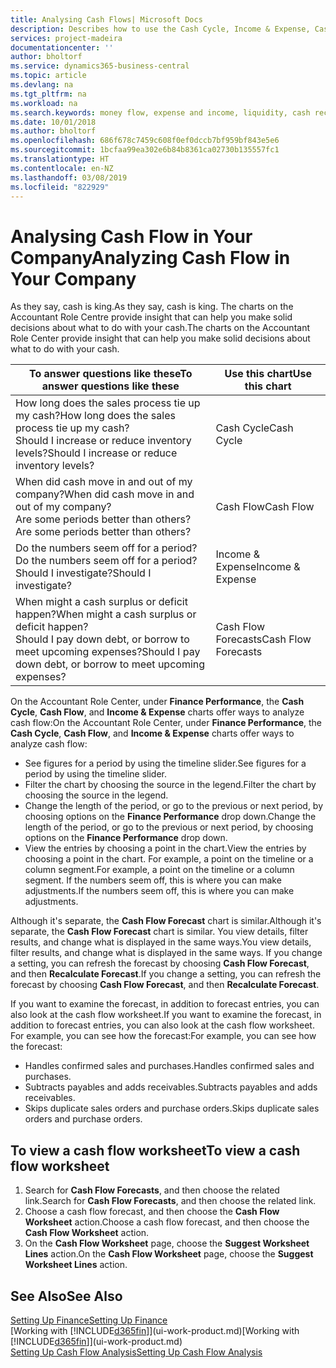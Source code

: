 ```yaml
---
title: Analysing Cash Flows| Microsoft Docs
description: Describes how to use the Cash Cycle, Income & Expense, Cash Flow, and Cash Flow Forecast charts to analyze the past and future flow of money in and out of your company.
services: project-madeira
documentationcenter: ''
author: bholtorf
ms.service: dynamics365-business-central
ms.topic: article
ms.devlang: na
ms.tgt_pltfrm: na
ms.workload: na
ms.search.keywords: money flow, expense and income, liquidity, cash receipts minus cash payments, Cartera
ms.date: 10/01/2018
ms.author: bholtorf
ms.openlocfilehash: 686f678c7459c608f0ef0dccb7bf959bf843e5e6
ms.sourcegitcommit: 1bcfaa99ea302e6b84b8361ca02730b135557fc1
ms.translationtype: HT
ms.contentlocale: en-NZ
ms.lasthandoff: 03/08/2019
ms.locfileid: "822929"
---
```

# <a name="analyzing-cash-flow-in-your-company"></a><span data-ttu-id="dd090-103">Analysing Cash Flow in Your Company</span><span class="sxs-lookup"><span data-stu-id="dd090-103">Analyzing Cash Flow in Your Company</span></span>
<span data-ttu-id="dd090-104">As they say, cash is king.</span><span class="sxs-lookup"><span data-stu-id="dd090-104">As they say, cash is king.</span></span> <span data-ttu-id="dd090-105">The charts on the Accountant Role Centre provide insight that can help you make solid decisions about what to do with your cash.</span><span class="sxs-lookup"><span data-stu-id="dd090-105">The charts on the Accountant Role Center provide insight that can help you make solid decisions about what to do with your cash.</span></span>  

| <span data-ttu-id="dd090-106">To answer questions like these</span><span class="sxs-lookup"><span data-stu-id="dd090-106">To answer questions like these</span></span> | <span data-ttu-id="dd090-107">Use this chart</span><span class="sxs-lookup"><span data-stu-id="dd090-107">Use this chart</span></span> |
| --- | --- |
| <span data-ttu-id="dd090-108">How long does the sales process tie up my cash?</span><span class="sxs-lookup"><span data-stu-id="dd090-108">How long does the sales process tie up my cash?</span></span></br> <span data-ttu-id="dd090-109">Should I increase or reduce inventory levels?</span><span class="sxs-lookup"><span data-stu-id="dd090-109">Should I increase or reduce inventory levels?</span></span> |<span data-ttu-id="dd090-110">Cash Cycle</span><span class="sxs-lookup"><span data-stu-id="dd090-110">Cash Cycle</span></span> |
| <span data-ttu-id="dd090-111">When did cash move in and out of my company?</span><span class="sxs-lookup"><span data-stu-id="dd090-111">When did cash move in and out of my company?</span></span></br> <span data-ttu-id="dd090-112">Are some periods better than others?</span><span class="sxs-lookup"><span data-stu-id="dd090-112">Are some periods better than others?</span></span> |<span data-ttu-id="dd090-113">Cash Flow</span><span class="sxs-lookup"><span data-stu-id="dd090-113">Cash Flow</span></span> |
| <span data-ttu-id="dd090-114">Do the numbers seem off for a period?</span><span class="sxs-lookup"><span data-stu-id="dd090-114">Do the numbers seem off for a period?</span></span></br> <span data-ttu-id="dd090-115">Should I investigate?</span><span class="sxs-lookup"><span data-stu-id="dd090-115">Should I investigate?</span></span> |<span data-ttu-id="dd090-116">Income & Expense</span><span class="sxs-lookup"><span data-stu-id="dd090-116">Income & Expense</span></span> |
| <span data-ttu-id="dd090-117">When might a cash surplus or deficit happen?</span><span class="sxs-lookup"><span data-stu-id="dd090-117">When might a cash surplus or deficit happen?</span></span></br> <span data-ttu-id="dd090-118">Should I pay down debt, or borrow to meet upcoming expenses?</span><span class="sxs-lookup"><span data-stu-id="dd090-118">Should I pay down debt, or borrow to meet upcoming expenses?</span></span> |<span data-ttu-id="dd090-119">Cash Flow Forecasts</span><span class="sxs-lookup"><span data-stu-id="dd090-119">Cash Flow Forecasts</span></span> |

<span data-ttu-id="dd090-120">On the Accountant Role Center, under **Finance Performance**, the **Cash Cycle**, **Cash Flow**, and **Income & Expense** charts offer ways to analyze cash flow:</span><span class="sxs-lookup"><span data-stu-id="dd090-120">On the Accountant Role Center, under **Finance Performance**, the **Cash Cycle**, **Cash Flow**, and **Income & Expense** charts offer ways to analyze cash flow:</span></span>  

* <span data-ttu-id="dd090-121">See figures for a period by using the timeline slider.</span><span class="sxs-lookup"><span data-stu-id="dd090-121">See figures for a period by using the timeline slider.</span></span>  
* <span data-ttu-id="dd090-122">Filter the chart by choosing the source in the legend.</span><span class="sxs-lookup"><span data-stu-id="dd090-122">Filter the chart by choosing the source in the legend.</span></span>  
* <span data-ttu-id="dd090-123">Change the length of the period, or go to the previous or next period, by choosing options on the **Finance Performance** drop down.</span><span class="sxs-lookup"><span data-stu-id="dd090-123">Change the length of the period, or go to the previous or next period, by choosing options on the **Finance Performance** drop down.</span></span>  
* <span data-ttu-id="dd090-124">View the entries by choosing a point in the chart.</span><span class="sxs-lookup"><span data-stu-id="dd090-124">View the entries by choosing a point in the chart.</span></span> <span data-ttu-id="dd090-125">For example, a point on the timeline or a column segment.</span><span class="sxs-lookup"><span data-stu-id="dd090-125">For example, a point on the timeline or a column segment.</span></span> <span data-ttu-id="dd090-126">If the numbers seem off, this is where you can make adjustments.</span><span class="sxs-lookup"><span data-stu-id="dd090-126">If the numbers seem off, this is where you can make adjustments.</span></span>  

<span data-ttu-id="dd090-127">Although it's separate, the **Cash Flow Forecast** chart is similar.</span><span class="sxs-lookup"><span data-stu-id="dd090-127">Although it's separate, the **Cash Flow Forecast** chart is similar.</span></span> <span data-ttu-id="dd090-128">You view details, filter results, and change what is displayed in the same ways.</span><span class="sxs-lookup"><span data-stu-id="dd090-128">You view details, filter results, and change what is displayed in the same ways.</span></span> <span data-ttu-id="dd090-129">If you change a setting, you can refresh the forecast by choosing **Cash Flow Forecast**, and then **Recalculate Forecast**.</span><span class="sxs-lookup"><span data-stu-id="dd090-129">If you change a setting, you can refresh the forecast by choosing **Cash Flow Forecast**, and then **Recalculate Forecast**.</span></span>

<span data-ttu-id="dd090-130">If you want to examine the forecast, in addition to forecast entries, you can also look at the cash flow worksheet.</span><span class="sxs-lookup"><span data-stu-id="dd090-130">If you want to examine the forecast, in addition to forecast entries, you can also look at the cash flow worksheet.</span></span> <span data-ttu-id="dd090-131">For example, you can see how the forecast:</span><span class="sxs-lookup"><span data-stu-id="dd090-131">For example, you can see how the forecast:</span></span>

* <span data-ttu-id="dd090-132">Handles confirmed sales and purchases.</span><span class="sxs-lookup"><span data-stu-id="dd090-132">Handles confirmed sales and purchases.</span></span>  
* <span data-ttu-id="dd090-133">Subtracts payables and adds receivables.</span><span class="sxs-lookup"><span data-stu-id="dd090-133">Subtracts payables and adds receivables.</span></span>  
* <span data-ttu-id="dd090-134">Skips duplicate sales orders and purchase orders.</span><span class="sxs-lookup"><span data-stu-id="dd090-134">Skips duplicate sales orders and purchase orders.</span></span>  

## <a name="to-view-a-cash-flow-worksheet"></a><span data-ttu-id="dd090-135">To view a cash flow worksheet</span><span class="sxs-lookup"><span data-stu-id="dd090-135">To view a cash flow worksheet</span></span>
1. <span data-ttu-id="dd090-136">Search for **Cash Flow Forecasts**, and then choose the related link.</span><span class="sxs-lookup"><span data-stu-id="dd090-136">Search for **Cash Flow Forecasts**, and then choose the related link.</span></span>  
2. <span data-ttu-id="dd090-137">Choose a cash flow forecast, and then choose the **Cash Flow Worksheet** action.</span><span class="sxs-lookup"><span data-stu-id="dd090-137">Choose a cash flow forecast, and then choose the **Cash Flow Worksheet** action.</span></span>  
3. <span data-ttu-id="dd090-138">On the **Cash Flow Worksheet** page, choose the **Suggest Worksheet Lines** action.</span><span class="sxs-lookup"><span data-stu-id="dd090-138">On the **Cash Flow Worksheet** page, choose the **Suggest Worksheet Lines** action.</span></span>  

## <a name="see-also"></a><span data-ttu-id="dd090-139">See Also</span><span class="sxs-lookup"><span data-stu-id="dd090-139">See Also</span></span>
[<span data-ttu-id="dd090-140">Setting Up Finance</span><span class="sxs-lookup"><span data-stu-id="dd090-140">Setting Up Finance</span></span>](finance-setup-finance.md)  
<span data-ttu-id="dd090-141">[Working with [!INCLUDE[d365fin](includes/d365fin_md.md)]](ui-work-product.md)</span><span class="sxs-lookup"><span data-stu-id="dd090-141">[Working with [!INCLUDE[d365fin](includes/d365fin_md.md)]](ui-work-product.md)</span></span>  
[<span data-ttu-id="dd090-142">Setting Up Cash Flow Analysis</span><span class="sxs-lookup"><span data-stu-id="dd090-142">Setting Up Cash Flow Analysis</span></span>](finance-setup-cash-flow-analyses.md)  
